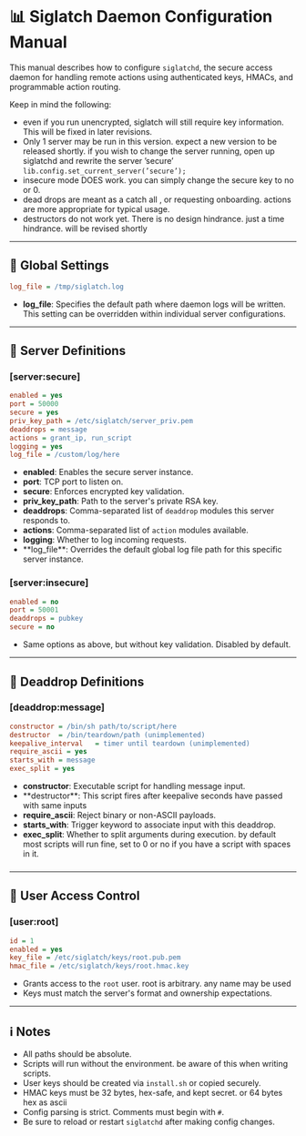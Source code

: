 # 📊 Siglatch Daemon Configuration Manual

This manual describes how to configure `siglatchd`, the secure access daemon for handling remote actions using authenticated keys, HMACs, and programmable action routing.

Keep in mind the following:&#x20;

* even if you run unencrypted, siglatch will still require key information. This will be fixed in later revisions.
* Only 1 server may be run in this version. expect a new version to be released shortly. if you wish to change the server running, open up siglatchd and rewrite the server ’secure’ ```lib.config.set_current_server(’secure’);```
* insecure mode DOES work. you can simply change the secure key to no or 0. 
* dead drops are meant as a catch all , or requesting onboarding. actions are more appropriate for typical usage.
* destructors do not work yet. There is no design hindrance. just a time hindrance. will be revised shortly

---

## 💾 Global Settings

```ini
log_file = /tmp/siglatch.log
```

* **log\_file**: Specifies the default path where daemon logs will be written. This setting can be overridden within individual server configurations.

---

## 🔑 Server Definitions

### \[server\:secure]

```ini
enabled = yes
port = 50000
secure = yes
priv_key_path = /etc/siglatch/server_priv.pem
deaddrops = message
actions = grant_ip, run_script
logging = yes
log_file = /custom/log/here
```

* **enabled**: Enables the secure server instance.
* **port**: TCP port to listen on.
* **secure**: Enforces encrypted key validation.
* **priv\_key\_path**: Path to the server's private RSA key.
* **deaddrops**: Comma-separated list of `deaddrop` modules this server responds to.
* **actions**: Comma-separated list of `action` modules available.
* **logging**: Whether to log incoming requests.
* \*\*log\_file\*\*: Overrides the default global log file path for this specific server instance.

### \[server\:insecure]

```ini
enabled = no
port = 50001
deaddrops = pubkey
secure = no
```

* Same options as above, but without key validation. Disabled by default.

---

## 🚫 Deaddrop Definitions

### \[deaddrop\:message]

```ini
constructor = /bin/sh path/to/script/here
destructor  = /bin/teardown/path (unimplemented)
keepalive_interval   = timer until teardown (unimplemented)
require_ascii = yes
starts_with = message
exec_split = yes
```

* **constructor**: Executable script for handling message input.
* \*\*destructor\*\*: This script fires after keepalive seconds have passed with same inputs
* **require\_ascii**: Reject binary or non-ASCII payloads.
* **starts\_with**: Trigger keyword to associate input with this deaddrop.
* **exec\_split**: Whether to split arguments during execution. by default most scripts will run fine, set to 0 or no if you have a script with spaces in it.

###

---

## 👤 User Access Control

### \[user\:root]

```ini
id = 1
enabled = yes
key_file = /etc/siglatch/keys/root.pub.pem
hmac_file = /etc/siglatch/keys/root.hmac.key
```

* Grants access to the `root` user. root is arbitrary. any name may be used
* Keys must match the server's format and ownership expectations.

---

## ℹ️ Notes

* All paths should be absolute.
* Scripts will run without the environment. be aware of this when writing scripts.
* User keys should be created via `install.sh` or copied securely.
* HMAC keys must be 32 bytes, hex-safe, and kept secret. or 64 bytes hex as ascii
* Config parsing is strict. Comments must begin with `#`.
* Be sure to reload or restart `siglatchd` after making config changes.
